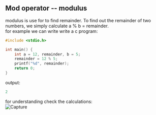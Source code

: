 ## Mod operator -- modulus 
modulus is use for to find remainder.
To find out the remainder of two numbers, we simply calculate a % b = remainder.  
for example we can write write a c program:  
```c
#include <stdio.h>

int main() {
    int a = 12, remainder, b = 5;
    remainder = 12 % 5;
    printf("%d", remainder);
    return 0;
}
```
output: 
```c
2
```
for understanding check the calculations:  
![Capture](https://github.com/user-attachments/assets/d57136aa-0698-4903-a331-8294614f9782)
